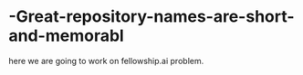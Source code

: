 # -Great-repository-names-are-short-and-memorabl
here we are going to work on fellowship.ai problem.
